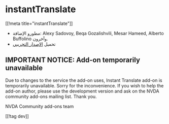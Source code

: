# instantTranslate #
[[!meta title="instantTranslate"]]

* مطورو الإضافة: Alexy Sadovoy, Beqa Gozalishvili, Mesar Hameed, Alberto
  Buffolino وآخرون.
* تحميل [الإصدار التجريبي][2]

## IMPORTANT NOTICE: Add-on temporarily unavailable

Due to changes to the service the add-on uses, Instant Translate add-on is
temporarily unavailable. Sorry for the inconvenience. If you wish to help
the add-on author, please use the development version and ask on the NVDA
community add-ons mailing list. Thank you.

NVDA Community add-ons team

[[!tag dev]]

[2]: http://addons.nvda-project.org/files/get.php?file=it-dev
